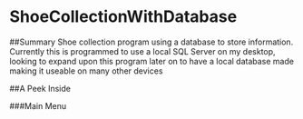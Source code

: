 # ShoeCollectionWithDatabase

##Summary
Shoe collection program using a database to store information. Currently this is programmed to use a local SQL Server on my desktop,
looking to expand upon this program later on to have a local database made making it useable on many other devices

##A Peek Inside

###Main Menu

